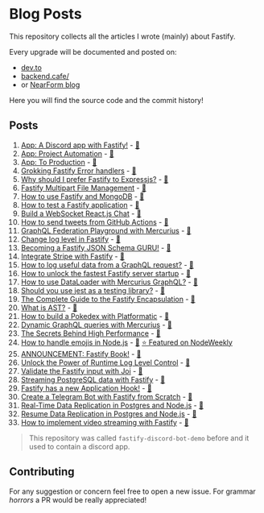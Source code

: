 # Blog Posts

This repository collects all the articles I wrote (mainly) about Fastify.

Every upgrade will be documented and posted on:

- [dev.to](https://dev.to/eomm) 
- [backend.cafe/](https://backend.cafe/)
- or [NearForm blog](https://www.nearform.com/author/manuel-spigolon/)

Here you will find the source code and the commit history!

## Posts

1. [App: A Discord app with Fastify!](https://dev.to/eomm/a-discord-app-with-fastify-3h8c) - [📝](./posts/01-init-application.md)
1. [App: Project Automation](https://dev.to/eomm/project-automation-2bee) - [📝](./posts/02-project-automation.md)
1. [App: To Production](https://dev.to/eomm/fastify-demo-goes-to-production-499c) - [📝](./posts/03-to-production.md)
1. [Grokking Fastify Error handlers](https://dev.to/eomm/fastify-error-handlers-53ol) - [📝](./posts/bonus-error-handler.md)
1. [Why should I prefer Fastify to Expressjs?](https://dev.to/eomm/why-should-i-prefer-fastify-to-expressjs-44c4) - [📝](./posts/bonus-why-fastify.md)
1. [Fastify Multipart File Management](https://backend.cafe/fastify-multipart-upload) - [📝](./posts/bonus-multipart-breakdown.md)
1. [How to use Fastify and MongoDB](https://backend.cafe/how-to-use-fastify-and-mongodb) - [📝](./posts/bonus-mongodb.md)
1. [How to test a Fastify application](https://backend.cafe/how-to-test-a-fastify-application) - [📝](./posts/bonus-mongodb-test.md)
1. [Build a WebSocket React.js Chat](https://backend.cafe/fastify-websocket-react-chat) - [📝](./posts/bonus-web-socket-chat.md)
1. [How to send tweets from GitHub Actions](https://backend.cafe/how-to-send-tweets-from-github-actions) - [📝](./posts/bonus-tweet-new-releases.md)
1. [GraphQL Federation Playground with Mercurius](https://backend.cafe/graphql-federation-playground-with-mercurius) - [📝](./bonus/graphql-federation/README.md)
1. [Change log level in Fastify](https://backend.cafe/how-to-change-the-log-level-at-runtime-in-fastify) - [📝](./posts/bonus-change-log-level.md)
1. [Becoming a Fastify JSON Schema GURU!](https://backend.cafe/becoming-a-fastify-json-schema-guru) - [📝](./posts/bonus-schema-guru.md)
1. [Integrate Stripe with Fastify](https://backend.cafe/integrate-stripe-with-fastify) - [📝](./posts/bonus-stripe.md)
1. [How to log useful data from a GraphQL request?](https://backend.cafe/how-to-log-useful-data-from-a-graphql-request) - [📝](./posts/bonus-mercurius-logging.md)
1. [How to unlock the fastest Fastify server startup](https://backend.cafe/how-to-unlock-the-fastest-fastify-server-startup) - [📝](./posts/bonus-faster-startup.md)
1. [How to use DataLoader with Mercurius GraphQL?](https://backend.cafe/how-to-use-dataloader-with-mercurius-graphql) - [📝](./posts/bonus-mercurius-loaders.md)
1. [Should you use jest as a testing library?](https://backend.cafe/should-you-use-jest-as-a-testing-library) - [📝](./posts/bonus-jest-instanceof.md)
1. [The Complete Guide to the Fastify Encapsulation](https://backend.cafe/the-complete-guide-to-the-fastify-plugin-system) - [📝](./posts/bonus-fastify-encapsulation.md)
1. [What is AST?](https://backend.cafe/what-is-ast) - [📝](./posts/bonus-ast.md)
1. [How to build a Pokedex with Platformatic](https://backend.cafe/how-to-build-a-pokedex-with-platformatic) - [📝](./posts/bonus-pokedex.md)
1. [Dynamic GraphQL queries with Mercurius](https://backend.cafe/dynamic-graphql-queries-with-mercurius) - [📝](./posts/bonus-mercurius-dynamic.md)
1. [The Secrets Behind High Performance](https://backend.cafe/the-secrets-behind-high-performance-with-node-js) - [📝](./posts/bonus-performance-secrets.md)
1. [How to handle emojis in Node.js](https://backend.cafe/how-to-handle-emojis-in-nodejs) - [📝](./posts/bonus-unicode-emoji.md) [⭐️ Featured on NodeWeekly](https://nodeweekly.com/issues/486)
1. [ANNOUNCEMENT: Fastify Book!](https://backend.cafe/fastify-v4-book) - [📝](./posts/announcement-fastify-book.md)
1. [Unlock the Power of Runtime Log Level Control](https://backend.cafe/unlock-the-power-of-runtime-log-level-control) - [📝](./posts/bonus-log-controller.md)
1. [Validate the Fastify input with Joi](https://backend.cafe/validate-the-fastify-input-with-joi) - [📝](./posts/bonus-fastify-joi.md)
1. [Streaming PostgreSQL data with Fastify](https://backend.cafe/streaming-postgresql-data-with-fastify) - [📝](./posts/bonus-pg-stream.md)
1. [Fastify has a new Application Hook!](https://backend.cafe/fastify-has-a-new-application-hook) - [📝](./posts/bonus-on-listen.md)
1. [Create a Telegram Bot with Fastify from Scratch](https://backend.cafe/create-a-telegram-bot-with-fastify-from-scratch) - [📝](./posts/bonus-telegram-bot.md)
1. [Real-Time Data Replication in Postgres and Node.js](https://backend.cafe/real-time-data-replication-in-postgres-and-nodejs) - [📝](./posts/bonus-postgres-logical-replication.md)
1. [Resume Data Replication in Postgres and Node.js](https://backend.cafe/resume-data-replication-in-postgres-and-nodejs) - [📝](./posts/bonus-postgres-logical-replication.md)
1. [How to implement video streaming with Fastify](https://backend.cafe/how-to-implement-video-streaming-with-fastify) - [📝](./posts/bonus-video-streaming.md)


> This repository was called `fastify-discord-bot-demo` before and it used to contain a discord app.

## Contributing

For any suggestion or concern feel free to open a new issue.
For grammar _horrors_ a PR would be really appreciated!
